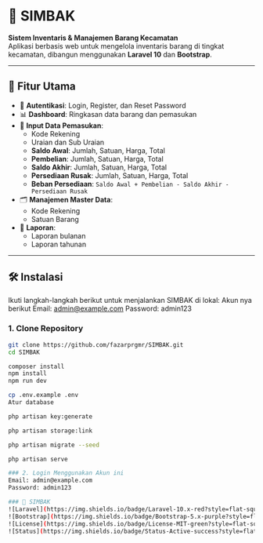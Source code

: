 

# 🏢 SIMBAK
**Sistem Inventaris & Manajemen Barang Kecamatan**  
Aplikasi berbasis web untuk mengelola inventaris barang di tingkat kecamatan, dibangun menggunakan **Laravel 10** dan **Bootstrap**.  

---

## 🚀 Fitur Utama
- 🔑 **Autentikasi**: Login, Register, dan Reset Password  
- 📊 **Dashboard**: Ringkasan data barang dan pemasukan  
- 📝 **Input Data Pemasukan**:
  - Kode Rekening  
  - Uraian dan Sub Uraian  
  - **Saldo Awal**: Jumlah, Satuan, Harga, Total  
  - **Pembelian**: Jumlah, Satuan, Harga, Total  
  - **Saldo Akhir**: Jumlah, Satuan, Harga, Total  
  - **Persediaan Rusak**: Jumlah, Satuan, Harga, Total  
  - **Beban Persediaan**: `Saldo Awal + Pembelian - Saldo Akhir - Persediaan Rusak`  
- 🗂️ **Manajemen Master Data**:
  - Kode Rekening  
  - Satuan Barang  
- 📑 **Laporan**:
  - Laporan bulanan  
  - Laporan tahunan  

---

## 🛠️ Instalasi

Ikuti langkah-langkah berikut untuk menjalankan SIMBAK di lokal:
Akun nya berikut
Email: admin@example.com
Password: admin123

### 1. Clone Repository
```bash
git clone https://github.com/fazarprgmr/SIMBAK.git
cd SIMBAK

composer install
npm install
npm run dev

cp .env.example .env
Atur database

php artisan key:generate

php artisan storage:link

php artisan migrate --seed

php artisan serve

### 2. Login Menggunakan Akun ini
Email: admin@example.com
Password: admin123

### 🏢 SIMBAK
![Laravel](https://img.shields.io/badge/Laravel-10.x-red?style=flat-square&logo=laravel)
![Bootstrap](https://img.shields.io/badge/Bootstrap-5.x-purple?style=flat-square&logo=bootstrap)
![License](https://img.shields.io/badge/License-MIT-green?style=flat-square)
![Status](https://img.shields.io/badge/Status-Active-success?style=flat-square)